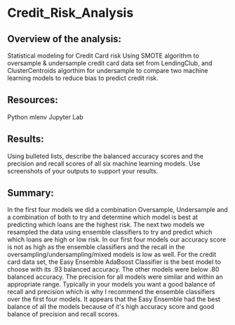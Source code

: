 # Credit_Risk_Analysis

## Overview of the analysis: 
Statistical modeling for Credit Card risk
Using SMOTE algorithm to oversample & undersample credit card data set from LendingClub, and ClusterCentroids algorthim for undersample to compare two machine learning models to reduce bias to predict credit risk.

## Resources:
Python mlenv
Jupyter Lab

## Results: 
Using bulleted lists, describe the balanced accuracy scores and the precision and recall scores of all six machine learning models. 
Use screenshots of your outputs to support your results.

## Summary: 
In the first four models we did a combination Oversample, Undersample and a combination of both to try and determine which model is best at predicting which loans are the highest risk. The next two models we resampled the data using ensemble classifiers to try and predict which which loans are high or low risk. In our first four models our accuracy score is not as high as the ensemble classifiers and the recall in the oversampling/undersampling/mixed models is low as well. 
For the credit card data set, the Easy Ensemble AdaBoost Classifier is the best model to choose with its .93 balanced accuracy. The other models were below .80 balanced accuracy. The precision for all models were similar and within an appropriate range.
Typically in your models you want a good balance of recall and precision which is why I recommend the ensemble classifiers over the first four models. It appears that the Easy Ensemble had the best balance of all the models because of it's high accuracy score and good balance of precision and recall scores.